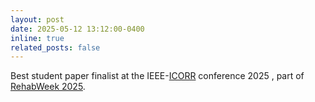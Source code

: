 ```yaml
---
layout: post
date: 2025-05-12 13:12:00-0400
inline: true
related_posts: false
---
```


Best student paper finalist at the IEEE-[ICORR](https://icorr-c.org/icorr_2025/) conference 2025 , part of [RehabWeek 2025](https://rehabweek.org/).
